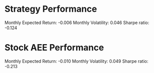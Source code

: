 # Strategy Performance
Monthly Expected Return: -0.006
Monthly Volatility: 0.046
Sharpe ratio: -0.124
# Stock AEE Performance
Monthly Expected Return: -0.010
Monthly Volatility: 0.049
Sharpe ratio: -0.213
